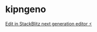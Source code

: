# kipngeno

[Edit in StackBlitz next generation editor ⚡️](https://stackblitz.com/~/github.com/gregory347/kipngeno)